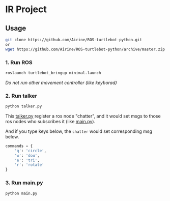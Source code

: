 # IR Project

## Usage

```bash
git clone https://github.com/Airine/ROS-turtlebot-python.git
or
wget https://github.com/Airine/ROS-turtlebot-python/archive/master.zip
```
### 1. Run ROS

```bash
roslaunch turtlebot_bringup minimal.launch
```

*Do not run other movement controller (like keyborad)*

### 2. Run talker

```bash
python talker.py
```

This [talker.py](./talker.py) register a ros node "chatter", and it would set msgs to those ros nodes who subscribes it (like [main.py](./main.py)).

And if you type keys below, the `chatter` would set corresponding msg below.

```python
commands = {
    'q': 'circle',
    'w': 'dou',
    'e': 'tri',
    'r': 'rotate'
}
```

### 3. Run main.py

```bash
python main.py
```